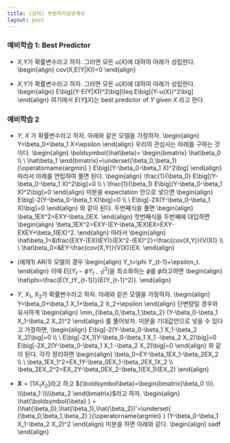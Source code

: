 ```yaml
---
title: (강의) 부분자기상관계수
layout: post
---
```


### 예비학습 1: Best Predictor

- $X$,$Y$가 확률변수라고 하자. 그러면 모든 $u(X)$에 대하여 아래가 성립한다. 
\begin{align}
cov(X,E(Y\|X))=0 
\end{align}

- $X$,$Y$가 확률변수라고 하자. 그러면 모든 $u(X)$에 대하여 아래가 성립한다. 
\begin{align}
E\big[(Y-E(Y\|X))^2\big]\leq E\big[(Y-u(X))^2\big]
\end{align}
여기에서 $E(Y\|X)$는 best predictor of $Y$ given $X$ 라고 한다. 

### 예비학습 2 

- $Y$, $X$ 가 확률변수라고 하자. 아래와 같은 모델을 가정하자. 
\begin{align}
Y=\beta_0+\beta_1 X+\epsilon
\end{align}
우리의 관심사는 아래를 구하는 것이다. 
\begin{align}
\boldsymbol{\hat\beta}=
\begin{bmatrix}
\hat\beta_0 \\\\ \\
\hat\beta_1
\end{bmatrix}=\underset{\beta_0,\beta_1}{\operatorname{argmin} } E\big[(Y-\beta_0-\beta_1 X)^2\big]
\end{align}
따라서 아래를 연립하여 풀면 된다. 
\begin{align}
\frac{1}{\beta_0} E\big[(Y-\beta_0-\beta_1 X)^2\big]=0 \\\\ \\
\frac{1}{\beta_1} E\big[(Y-\beta_0-\beta_1 X)^2\big]=0
\end{align}
미분을 expectation 안으로 넣으면 
\begin{align}
E\big[-2(Y-\beta_0-\beta_1 X)\big]=0 \\\\ \\
E\big[-2X(Y-\beta_0-\beta_1 X)\big]=0
\end{align}
와 같이 된다. 두번째식을 풀면 
\begin{align}
\beta_1EX^2=EXY-\beta_0EX.
\end{align}
첫번째식을 두번째에 대입하면 
\begin{align}
\beta_1EX^2=EXY-(EY-\beta_1EX)EX=EXY-EXEY+\beta_1(EX)^2.
\end{align}
따라서 
\begin{align}
\hat\beta_1=&\frac{EXY-(EX)(EY)}{EX^2-(EX)^2}=\frac{cov(X,Y)}{V(X)} \\\\ \\
\hat\beta_0=&EY-\frac{cov(X,Y)}{V(X)}EX.
\end{align}

- (예제1) AR(1) 모델의 경우 
\begin{align}
Y_t=\phi Y_{t-1}+\epsilon_t. 
\end{align}
이때 $E\big[(Y_t-\phi Y_{t-1})^2\big]$을 최소화하는 $\phi$를 $\hat\phi$라고하면 
\begin{align}
\hat\phi=\frac{E(Y_tY_{t-1})}{E(Y_{t-1}^2)}.
\end{align}

- $Y$, $X_1$, $X_2$가 확률변수라고 하자. 아래와 같은 모델을 가정하자. 
\begin{align}
Y=\beta_0+\beta_1 X_1+\beta_2 X_2+\epsilon
\end{align}
단변량일 경우와 유사하게 
\begin{align}
\min_{\beta_0,\beta_1,\beta_2} (Y-\beta_0-\beta_1 X_1-\beta_2 X_2)^2
\end{align}
를 풀어보자. 미분을 기대값안으로 넣을 수 있다고 가정하면, 
\begin{align}
E\big[-2(Y-\beta_0-\beta_1 X_1-\beta_2 X_2)\big]=0 \\\\ \\
E\big[-2X_1(Y-\beta_0-\beta_1 X_1 -\beta_2 X_2)\big]=0
E\big[-2X_2(Y-\beta_0-\beta_1 X_1 -\beta_2 X_2)\big]=0
\end{align}
와 같이 된다. 각각 정리하면 
\begin{align}
\beta_0=EY-\beta_1EX_1-\beta_2EX_2 \\\\ \\
\beta_1EX_1^2=EX_1Y-\beta_0EX_1-\beta_2EX_1X_2 \\\\
\beta_2EX_2^2=EX_2Y-\beta_0EX_2-\beta_1(EX_1)(EX_2)
\end{align}

- ${\boldsymbol X}=[1 X_1 X_2]$라고 하고 ${\boldsymbol\beta}=\begin{bmatrix}\beta_0 \\\\ \\\beta_1 \\\\\beta_2 \end{bmatrix}$라고 하자. 
\begin{align}
\hat{\boldsymbol{\beta} } = (\hat{\beta_0},\hat{\beta_1},\hat{\beta_2})'=\underset{ {\beta_0,\beta_1,\beta_2} }{\operatorname{argmin} }  (Y-\beta_0-\beta_1 X_1-\beta_2 X_2)^2 
\end{align}
미분을 하면 아래와 같다. 
\begin{align}
sadf
\end{align}